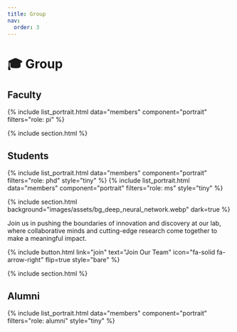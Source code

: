 ```yaml
---
title: Group
nav:
  order: 3
---
```


# 🎓 Group

## Faculty

{% include list_portrait.html data="members" component="portrait" filters="role: pi" %}

{% include section.html %}

## Students

{% include list_portrait.html data="members" component="portrait" filters="role: phd" style="tiny" %}
{% include list_portrait.html data="members" component="portrait" filters="role: ms" style="tiny" %}

{% include section.html background="images/assets/bg_deep_neural_network.webp" dark=true %}

Join us in pushing the boundaries of innovation and discovery at our lab, where collaborative minds and cutting-edge research come together to make a meaningful impact.

{%
  include button.html
  link="join"
  text="Join Our Team"
  icon="fa-solid fa-arrow-right"
  flip=true
  style="bare"
%}

{% include section.html %}

## Alumni

{% include list_portrait.html data="members" component="portrait" filters="role: alumni" style="tiny" %}
